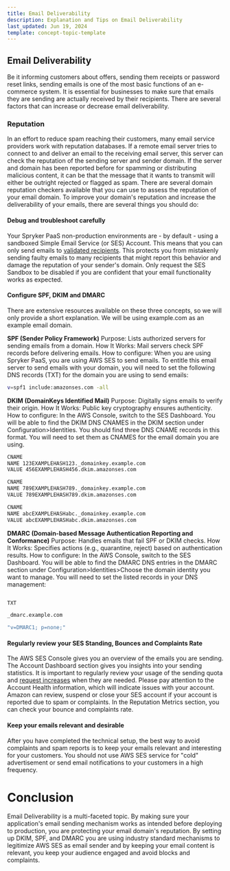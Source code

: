```yaml
---
title: Email Deliverability
description: Explanation and Tips on Email Deliverability
last_updated: Jun 19, 2024
template: concept-topic-template
---
```


## Email Deliverability
Be it informing customers about offers, sending them receipts or password reset links, sending emails is one of the most basic functions of an e-commerce system.
It is essential for businesses to make sure that emails they are sending are actually received by their recipients. There are several factors that can increase or decrease email deliverability.

### Reputation
In an effort to reduce spam reaching their customers, many email service providers work with reputation databases. If a remote email server tries to connect to and deliver an email to the receiving email server, this server can check the reputation of the sending server and sender domain.
If the server and domain has been reported before for spamming or distributing malicious content, it can be that the message that it wants to transmit will either be outright rejected or flagged as spam.
There are several domain reputation checkers available that you can use to assess the reputation of your email domain.
To improve your domain's reputation and increase the deliverability of your emails, there are several things you should do:

#### Debug and troubleshoot carefully
Your Spryker PaaS non-production environments are - by default - using a sandboxed Simple Email Service (or SES) Account. This means that you can only send emails to [validated recipients](https://docs.spryker.com/docs/ca/dev/email-service/verify-email-addresses.html).
This protects you from mistakenly sending faulty emails to many recipients that might report this behavior and damage the reputation of your sender's domain.
Only request the SES Sandbox to be disabled if you are confident that your email functionality works as expected.

#### Configure SPF, DKIM and DMARC
There are extensive resources available on these three concepts, so we will only provide a short explanation. We will be using example.com as an example email domain.

**SPF (Sender Policy Framework)**
Purpose: Lists authorized servers for sending emails from a domain.
How It Works: Mail servers check SPF records before delivering emails.
How to configure:
When you are using Spryker PaaS, you are using AWS SES to send emails. To entitle this email server to send emails with your domain, you will need to set
the following DNS records (TXT) for the domain you are using to send emails:
```bash
v=spf1 include:amazonses.com -all
```

**DKIM (DomainKeys Identified Mail)**
Purpose: Digitally signs emails to verify their origin.
How It Works: Public key cryptography ensures authenticity.
How to configure:
In the AWS Console, switch to the SES Dashboard. You will be able to find the DKIM DNS CNAMES in the DKIM section under Configuration>Identities.
You should find three DNS CNAME records in this format. You will need to set them as CNAMES for the email domain you are using.

```bash
CNAME
NAME 123EXAMPLEHASH123._domainkey.example.com
VALUE 456EXAMPLEHASH456.dkim.amazonses.com

CNAME
NAME 789EXAMPLEHASH789._domainkey.example.com
VALUE 789EXAMPLEHASH789.dkim.amazonses.com

CNAME
NAME abcEXAMPLEHASHabc._domainkey.example.com
VALUE abcEXAMPLEHASHabc.dkim.amazonses.com
```  

**DMARC (Domain-based Message Authentication Reporting and Conformance)**
Purpose: Handles emails that fail SPF or DKIM checks.
How It Works: Specifies actions (e.g., quarantine, reject) based on authentication results.
How to configure:
In the AWS Console, switch to the SES Dashboard. You will be able to find the DMARC DNS entries in the DMARC section under Configuration>Identities>Choose the domain identity you want to manage.
You will need to set the listed records in your DNS management: 

```bash

TXT

_dmarc.example.com

"v=DMARC1; p=none;"

```

#### Regularly review your SES Standing, Bounces and Complaints Rate
The AWS SES Console gives you an overview of the emails you are sending. The Account Dashboard section gives you insights into your sending statistics. It is important to regularly review your usage of the sending quota and [request increases](/docs/ca/dev/email-service/email-quota-restrictions.html) when they are needed. 
Please pay attention to the Account Health information, which will indicate issues with your account. Amazon can review, suspend or close your SES account if your account is reported due to spam or complaints.
In the Reputation Metrics section, you can check your bounce and complaints rate.

#### Keep your emails relevant and desirable
After you have completed the technical setup, the best way to avoid complaints and spam reports is to keep your emails relevant and interesting for your customers.
You should not use AWS SES service for "cold" advertisement or send email notifications to your customers in a high frequency.

# Conclusion
Email Deliverability is a multi-faceted topic. By making sure your application's email sending mechanism works as intended before deploying to production, you are protecting your email domain's reputation. By setting up DKIM, SPF, and DMARC you are using industry standard mechanisms to legitimize AWS SES as email sender and by keeping your email content is relevant, you keep your audience engaged and avoid blocks and complaints.

